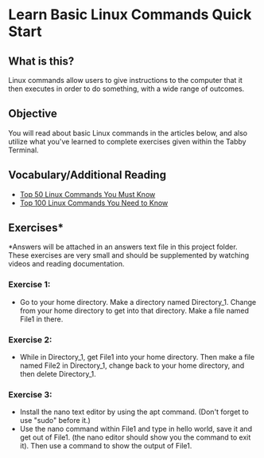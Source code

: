 # Learn Basic Linux Commands Quick Start
## What is this?
Linux commands allow users to give instructions to the computer that it then executes in order to do something, with a wide range of outcomes.

## Objective
You will read about basic Linux commands in the articles below, and also utilize what you've learned to complete exercises given within the Tabby Terminal.

## Vocabulary/Additional Reading
- [Top 50 Linux Commands You Must Know](https://www.digitalocean.com/community/tutorials/linux-commands)
- [Top 100 Linux Commands You Need to Know](https://www.dreamhost.com/blog/linux-commands/)

## Exercises*
*Answers will be attached in an answers text file in this project folder. These exercises are very small and should be supplemented by watching videos and reading documentation.
### Exercise 1:
- Go to your home directory. Make a directory named Directory_1. Change from your home directory to get into that directory. Make a file named File1 in there.
### Exercise 2:
- While in Directory_1, get File1 into your home directory. Then make a file named File2 in Directory_1, change back to your home directory, and then delete Directory_1.
### Exercise 3:
- Install the nano text editor by using the apt command. (Don't forget to use "sudo" before it.)
- Use the nano command within File1 and type in hello world, save it and get out of File1. (the nano editor should show you the command to exit it). Then use a command to show the output of File1.